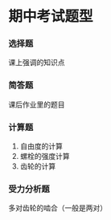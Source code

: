 # 期中考试题型

### 选择题

课上强调的知识点

### 简答题

课后作业里的题目

### 计算题

1. 自由度的计算
2. 螺栓的强度计算
3. 齿轮的计算

### 受力分析题

多对齿轮的啮合（一般是两对）